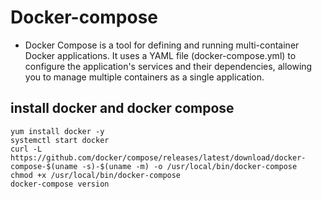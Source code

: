 # Docker-compose
-  Docker Compose is a tool for defining and running multi-container Docker applications. It uses a YAML file (docker-compose.yml) to configure the application's services and their dependencies, allowing you to manage multiple containers as a single application.
## install docker and docker compose
```
yum install docker -y
systemctl start docker
curl -L https://github.com/docker/compose/releases/latest/download/docker-compose-$(uname -s)-$(uname -m) -o /usr/local/bin/docker-compose
chmod +x /usr/local/bin/docker-compose
docker-compose version
```
